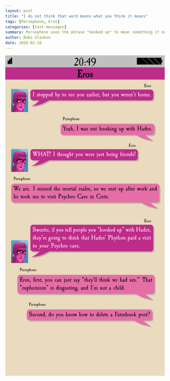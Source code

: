 ```yaml
---
layout: post
title: "I do not think that word means what you think it means"
tags: [Persephone, Eros]
categories: [text-messages]
summary: Persephone uses the phrase "hooked up" to mean something it no longer means.
author: Bobo Glaukon
date: 2020-02-10
---
```


![Persephone misuses the phrase 'hooked up'](/assets/img/hooked-up.png)


